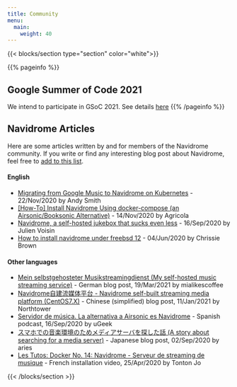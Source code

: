 ```yaml
---
title: Community
menu:
  main:
    weight: 40
---
```


{{< blocks/section type="section" color="white">}}

{{% pageinfo %}}
## Google Summer of Code 2021

We intend to participate in GSoC 2021. See details [here](/docs/gsoc)
{{% /pageinfo %}}
## Navidrome Articles
Here are some articles written by and for members of the Navidrome community. If you write or find any interesting blog post about Navidrome, feel free to [add to this list](https://github.com/navidrome/website/edit/master/content/en/community/_index.md).

<!-- Please add new entries in reverse chronological order -->
#### English

* [Migrating from Google Music to Navidrome on Kubernetes](https://andrewmichaelsmith.com/2020/11/migrating-from-google-music-to-navidrome-on-kubernetes/) - 22/Nov/2020 by Andy Smith
* [[How-To] Install Navidrome Using docker-compose (an Airsonic/Booksonic Alternative)](https://forum.openmediavault.org/index.php?thread/36635-how-to-install-navidrome-using-docker-compose-an-airsonic-booksonic-alternative/) - 14/Nov/2020 by Agricola
* [Navidrome, a self-hosted jukebox that sucks even less](https://dustri.org/b/navidrome-a-self-hosted-jukebox-that-sucks-even-less.html) - 16/Sep/2020 by Julien Voisin
* [How to install navidrome under freebsd 12](https://www.x-tra-designs.org/metallum/installing-navidrome-under-freebsd-12.html) - 04/Jun/2020 by Chrissie Brown

#### Other languages

* [Mein selbstgehosteter Musikstreamingdienst (My self-hosted music streaming service)](https://mialikescoffee.com/musicstreaming-mit-navidrome/) - German blog post, 19/Mar/2021 by mialikescoffee
* [Navidrome自建流媒体平台 - Navidrome self-built streaming media platform (CentOS7.X)](https://blog.northtower.top/index.php/archives/12/) - Chinese (simplified) blog post, 11/Jan/2021 by Northtower
* [Servidor de música. La alternativa a Airsonic es Navidrome](https://ugeek.github.io/post/2020-09-17-servidor-de-musica-la-alternativa-a-airsonic-es-navidrome-.html?utm_source=feedburner&utm_medium=feed&utm_campaign=Feed%3A+ugeek+%28uGeek%29&utm_content=FeedBurner) - Spanish podcast, 16/Sep/2020 by uGeek
* [スマホでの音楽環境のためメディアサーバを探した話 (A story about searching for a media server)](https://blog.asterism.xyz/posts/2020-09-02/) - Japanese blog post, 02/Sep/2020 by aries
* [Les Tutos: Docker No. 14: Navidrome - Serveur de streaming de musique](https://www.youtube.com/watch?v=FJ0pFRPdVjs) - French installation video, 25/Apr/2020 by Tonton Jo

{{< /blocks/section >}}